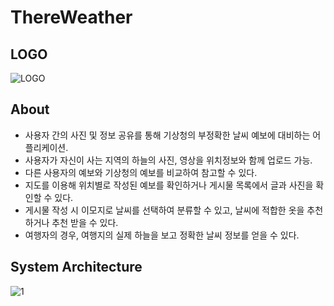 # ThereWeather

## LOGO
![LOGO](https://user-images.githubusercontent.com/72483407/141734266-3097d834-b49e-4444-a2bd-6a1a293c2464.png)

## About
- 사용자 간의 사진 및 정보 공유를 통해 기상청의 부정확한 날씨 예보에 대비하는 어플리케이션.
- 사용자가 자신이 사는 지역의 하늘의 사진, 영상을 위치정보와 함께 업로드 가능.
- 다른 사용자의 예보와 기상청의 예보를 비교하여 참고할 수 있다.
- 지도를 이용해 위치별로 작성된 예보를 확인하거나 게시물 목록에서 글과 사진을 확인할 수 있다.
- 게시물 작성 시 이모지로 날씨를 선택하여 분류할 수 있고, 날씨에 적합한 옷을 추천하거나 추천 받을 수 있다.
- 여행자의 경우, 여행지의 실제 하늘을 보고 정확한 날씨 정보를 얻을 수 있다.

## System Architecture

![1](https://ifh.cc/g/aQNvCQ.png)

